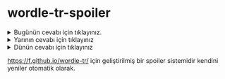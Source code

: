 # wordle-tr-spoiler

<details>
  <summary>Bugünün cevabı için tıklayınız.</summary>
  <br>
    <b> evrak </b>
</details>

<details>
  <summary>Yarının cevabı için tıklayınız</summary>
  <br>
   <b> küfür </b>
</details>

<details>
  <summary>Dünün cevabı için tıklayınız </summary>
  <br>
  <b> safra </b>
</details>

https://f.github.io/wordle-tr/ için geliştirilmiş bir spoiler sistemidir kendini yeniler otomatik olarak.

